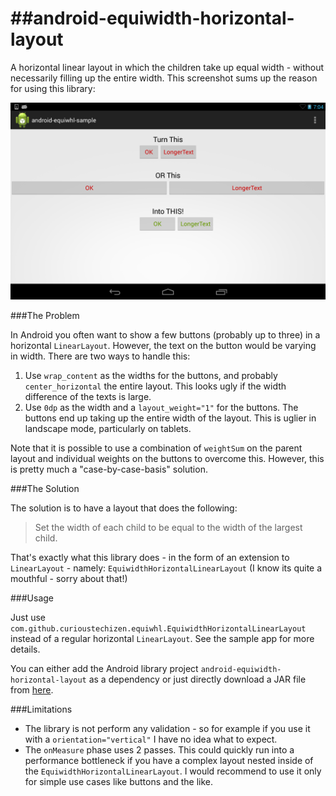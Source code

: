 ##android-equiwidth-horizontal-layout
===================================

A horizontal linear layout in which the children take up equal width - without necessarily filling up the entire width. This screenshot sums up the reason for using this library:

![Here is a screenshot from the sample app][1]


###The Problem

In Android you often want to show a few buttons (probably up to three) in a horizontal `LinearLayout`. However, the text on the button would be varying in width. There are two ways to handle this:

  1. Use `wrap_content` as the widths for the buttons, and probably `center_horizontal` the entire layout. This looks ugly if the width difference of the texts is large.
  2. Use `0dp` as the width and a `layout_weight="1"` for the buttons. The buttons end up taking up the entire width of the layout. This is uglier in landscape mode, particularly on tablets.
  
Note that it is possible to use a combination of `weightSum` on the parent layout and individual weights on the buttons to overcome this. However, this is pretty much a "case-by-case-basis" solution.
 

###The Solution

The solution is to have a layout that does the following:

> Set the width of each child to be equal to the width of the largest child.

That's exactly what this library does - in the form of an extension to `LinearLayout` - namely: `EquiwidthHorizontalLinearLayout` (I know its quite a mouthful - sorry about that!)


###Usage

Just use `com.github.curioustechizen.equiwhl.EquiwidthHorizontalLinearLayout` instead of a regular horizontal `LinearLayout`. See the sample app for more details.

You can either add the Android library project `android-equiwidth-horizontal-layout` as a dependency or just directly download a JAR file from [here](jars/).


###Limitations

  - The library is not perform any validation - so for example if you use it with a `orientation="vertical"` I have no idea what to expect.
  - The `onMeasure` phase uses 2 passes. This could quickly run into a performance bottleneck if you have a complex layout nested inside of the `EquiwidthHorizontalLinearLayout`. I would recommend to use it only for simple use cases like buttons and the like.

[1]: screenshots/sample.png "screenshot.png"
